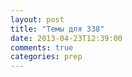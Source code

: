 ```yaml
---
layout: post
title: "Темы для 338"
date: 2013-04-23T12:39:00
comments: true
categories: prep 
---
```

